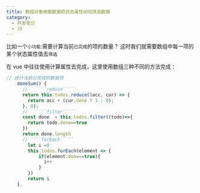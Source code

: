 ```yaml
---
title: 数组对象根据数据项状态属性如何筛选数据
category:
  - 开发笔记
  - JS
---
```


比如一个`小功能`:需要计算当前`已完成`的项的数量？ 这时我们就需要数组中每一项的某个状态属性值去`筛选`

在 vue 中往往使用计算属性去完成，这里使用数组三种不同的方法完成：

```````js
// 统计当前已完成的数据项
    doneSum() {
      // ``````reduce`````
      return this.todos.reduce((acc, cur) => {
        return acc + (cur.done ? 1 : 0);
      }, 0);
      // ``````filter`````
      const done  = this.todos.filter((todo)=>{
        return todo.done==true
      })
      return done.length
      // ````forEach`````
        let i =0
        this.todos.forEach(element => {
            if(element.done==true){
              i++
            }
        })
        return i
    },
```````
